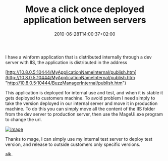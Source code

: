 ﻿---
title: "Move a click once deployed application between servers"
description: ""
date: 2010-06-28T14:00:37+02:00
draft: false
tags: [General]
categories: [General]
---
I have a winform application that is distributed internally through a dev server with IIS, the application is distributed in the address

[http://10.8.0.5:10444/MyApplicationNameInternal/publish.htm](http://10.8.0.5:10444/MyApplicationNameInternal/publish.htm "http://10.8.0.5:10444/BuzzManagerInternal/publish.htm")

This application is deployed for internal use and test, and when it is stable it gets deployed to customers machine. To avoid problem I need simply to take the version deployed in our internal server and move it in production machine. To do this you can simply move all the content of the IIS folder from the dev server to production server, then use the MageUi.exe program to change the url.

[![image](http://www.codewrecks.com/blog/wp-content/uploads/2010/06/image_thumb34.png "image")](http://www.codewrecks.com/blog/wp-content/uploads/2010/06/image34.png)

Thanks to mage, I can simply use my internal test server to deploy test version, and release to outside customers only specific versions.

alk.
